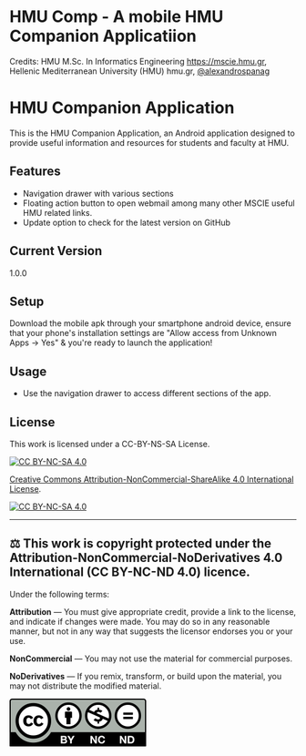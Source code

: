 # HMU Comp - A mobile HMU Companion Applicatiion


Credits: HMU M.Sc. In Informatics Engineering https://mscie.hmu.gr, Hellenic Mediterranean University (HMU) hmu.gr, [@alexandrospanag](https://github.com/alexandrospanag)


 
# HMU Companion Application

This is the HMU Companion Application, an Android application designed to provide useful information and resources for students and faculty at HMU.

## Features

- Navigation drawer with various sections
- Floating action button to open webmail among many other MSCIE useful HMU related links.
- Update option to check for the latest version on GitHub


## Current Version
1.0.0


## Setup
Download the mobile apk through your smartphone android device, ensure that your phone's installation settings are "Allow access from Unknown Apps -> Yes" & you're ready to launch the application!

## Usage

- Use the navigation drawer to access different sections of the app.


## License

This work is licensed under a CC-BY-NS-SA License.

[![CC BY-NC-SA 4.0][cc-by-nc-sa-shield]][cc-by-nc-sa]


[Creative Commons Attribution-NonCommercial-ShareAlike 4.0 International License][cc-by-nc-sa].

[![CC BY-NC-SA 4.0][cc-by-nc-sa-image]][cc-by-nc-sa]

[cc-by-nc-sa]: http://creativecommons.org/licenses/by-nc-sa/4.0/
[cc-by-nc-sa-image]: https://licensebuttons.net/l/by-nc-sa/4.0/88x31.png
[cc-by-nc-sa-shield]: https://img.shields.io/badge/License-CC%20BY--NC--SA%204.0-lightgrey.svg



----------------------------------------------------------------------------------------------------------------------------------
⚖️ This work is copyright protected under the Attribution-NonCommercial-NoDerivatives 4.0 International (CC BY-NC-ND 4.0) licence.
----------------------------------------------------------------------------------------------------------------------------------

Under the following terms:

__Attribution__ — You must give appropriate credit, provide a link to the license, and indicate if changes were made. You may do so in any reasonable manner, but not in any way that suggests the licensor endorses you or your use.

__NonCommercial__ — You may not use the material for commercial purposes.

__NoDerivatives__ — If you remix, transform, or build upon the material, you may not distribute the modified material.



![](https://raw.githubusercontent.com/AlexandrosPanag/My_Thesis/4a07d991aa8d050b572392139fddaee2d072059b/by-nc-nd.svg?token=AQS27JNSCEGMXHT5CMX5UXDDIBJG2)

